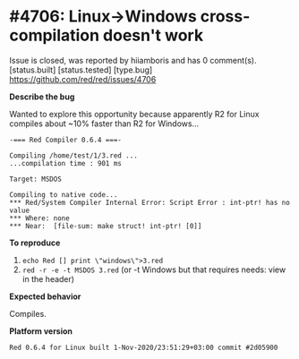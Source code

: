 
#4706: Linux->Windows cross-compilation doesn't work
================================================================================
Issue is closed, was reported by hiiamboris and has 0 comment(s).
[status.built] [status.tested] [type.bug]
<https://github.com/red/red/issues/4706>

**Describe the bug**

Wanted to explore this opportunity because apparently R2 for Linux compiles about ~10% faster than R2 for Windows...
```
-=== Red Compiler 0.6.4 ===-

Compiling /home/test/1/3.red ...
...compilation time : 901 ms

Target: MSDOS

Compiling to native code...
*** Red/System Compiler Internal Error: Script Error : int-ptr! has no value
*** Where: none
*** Near:  [file-sum: make struct! int-ptr! [0]]
```

**To reproduce**

1. `echo Red [] print \"windows\">3.red`
2. `red -r -e -t MSDOS 3.red`
(or -t Windows but that requires needs: view in the header)

**Expected behavior**

Compiles.

**Platform version**
```
Red 0.6.4 for Linux built 1-Nov-2020/23:51:29+03:00 commit #2d05900
```



